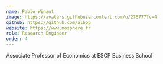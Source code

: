 ```yaml
---
name: Pablo Winant
image: https://avatars.githubusercontent.com/u/276777?v=4
github: https://github.com/albop
website: https://www.mosphere.fr
role: Research Engineer
order: 4
---
```


Associate Professor of Economics at ESCP Business School